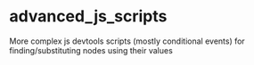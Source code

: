 # advanced_js_scripts
More complex js devtools scripts (mostly conditional events) for finding/substituting nodes using their values
